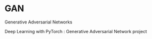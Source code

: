 # GAN
Generative Adversarial Networks

Deep Learning with PyTorch : Generative Adversarial Network project
